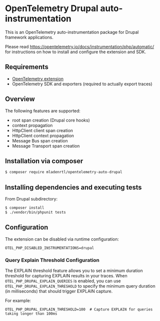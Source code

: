 # OpenTelemetry Drupal auto-instrumentation

This is an OpenTelemetry auto-instrumentation package for Drupal framework applications.

Please read https://opentelemetry.io/docs/instrumentation/php/automatic/ for instructions on how to
install and configure the extension and SDK.

## Requirements

* [OpenTelemetry extension](https://opentelemetry.io/docs/instrumentation/php/automatic/#installation)
* OpenTelemetry SDK and exporters (required to actually export traces)

## Overview
The following features are supported:
* root span creation (Drupal core hooks)
* context propagation
* HttpClient client span creation
* HttpClient context propagation
* Message Bus span creation
* Message Transport span creation

## Installation via composer

```bash
$ composer require mladenrtl/opentelemetry-auto-drupal
```

## Installing dependencies and executing tests

From Drupal subdirectory:

```bash
$ composer install
$ ./vendor/bin/phpunit tests
```

## Configuration
The extension can be disabled via runtime configuration:

```shell
OTEL_PHP_DISABLED_INSTRUMENTATIONS=drupal
```

### Query Explain Threshold Configuration

The EXPLAIN threshold feature allows you to set a minimum duration threshold for capturing EXPLAIN results in your traces. When `OTEL_PHP_DRUPAL_EXPLAIN_QUERIES` is enabled, you can use `OTEL_PHP_DRUPAL_EXPLAIN_THRESHOLD` to specify the minimum query duration (in milliseconds) that should trigger EXPLAIN capture.

For example:
```
OTEL_PHP_DRUPAL_EXPLAIN_THRESHOLD=100  # Capture EXPLAIN for queries taking longer than 100ms
```
